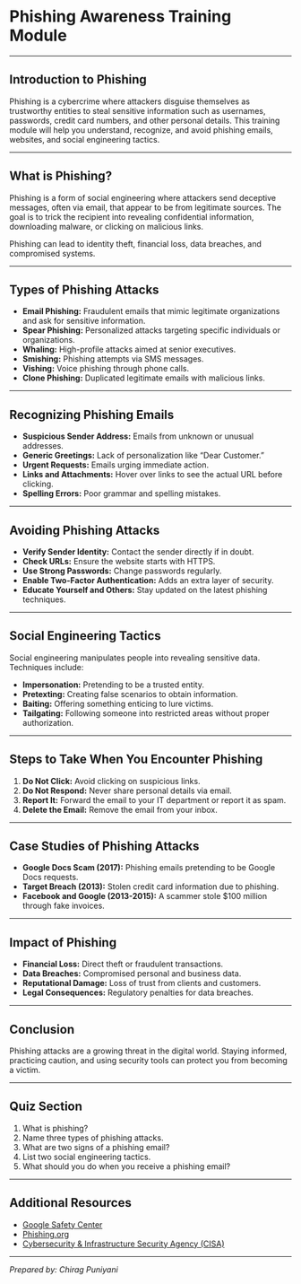 # Phishing Awareness Training Module

---

## Introduction to Phishing
Phishing is a cybercrime where attackers disguise themselves as trustworthy entities to steal sensitive information such as usernames, passwords, credit card numbers, and other personal details. This training module will help you understand, recognize, and avoid phishing emails, websites, and social engineering tactics.

---

## What is Phishing?
Phishing is a form of social engineering where attackers send deceptive messages, often via email, that appear to be from legitimate sources. The goal is to trick the recipient into revealing confidential information, downloading malware, or clicking on malicious links.

Phishing can lead to identity theft, financial loss, data breaches, and compromised systems.

---

## Types of Phishing Attacks
- **Email Phishing:** Fraudulent emails that mimic legitimate organizations and ask for sensitive information.
- **Spear Phishing:** Personalized attacks targeting specific individuals or organizations.
- **Whaling:** High-profile attacks aimed at senior executives.
- **Smishing:** Phishing attempts via SMS messages.
- **Vishing:** Voice phishing through phone calls.
- **Clone Phishing:** Duplicated legitimate emails with malicious links.

---

## Recognizing Phishing Emails
- **Suspicious Sender Address:** Emails from unknown or unusual addresses.
- **Generic Greetings:** Lack of personalization like “Dear Customer.”
- **Urgent Requests:** Emails urging immediate action.
- **Links and Attachments:** Hover over links to see the actual URL before clicking.
- **Spelling Errors:** Poor grammar and spelling mistakes.

---

## Avoiding Phishing Attacks
- **Verify Sender Identity:** Contact the sender directly if in doubt.
- **Check URLs:** Ensure the website starts with HTTPS.
- **Use Strong Passwords:** Change passwords regularly.
- **Enable Two-Factor Authentication:** Adds an extra layer of security.
- **Educate Yourself and Others:** Stay updated on the latest phishing techniques.

---

## Social Engineering Tactics
Social engineering manipulates people into revealing sensitive data. Techniques include:
- **Impersonation:** Pretending to be a trusted entity.
- **Pretexting:** Creating false scenarios to obtain information.
- **Baiting:** Offering something enticing to lure victims.
- **Tailgating:** Following someone into restricted areas without proper authorization.

---

## Steps to Take When You Encounter Phishing
1. **Do Not Click:** Avoid clicking on suspicious links.
2. **Do Not Respond:** Never share personal details via email.
3. **Report It:** Forward the email to your IT department or report it as spam.
4. **Delete the Email:** Remove the email from your inbox.

---

## Case Studies of Phishing Attacks
- **Google Docs Scam (2017):** Phishing emails pretending to be Google Docs requests.
- **Target Breach (2013):** Stolen credit card information due to phishing.
- **Facebook and Google (2013-2015):** A scammer stole $100 million through fake invoices.

---

## Impact of Phishing
- **Financial Loss:** Direct theft or fraudulent transactions.
- **Data Breaches:** Compromised personal and business data.
- **Reputational Damage:** Loss of trust from clients and customers.
- **Legal Consequences:** Regulatory penalties for data breaches.

---

## Conclusion
Phishing attacks are a growing threat in the digital world. Staying informed, practicing caution, and using security tools can protect you from becoming a victim.

---

## Quiz Section
1. What is phishing?
2. Name three types of phishing attacks.
3. What are two signs of a phishing email?
4. List two social engineering tactics.
5. What should you do when you receive a phishing email?

---

## Additional Resources
- [Google Safety Center](https://safety.google/)
- [Phishing.org](https://www.phishing.org/)
- [Cybersecurity & Infrastructure Security Agency (CISA)](https://www.cisa.gov/)

---

*Prepared by: Chirag Puniyani*

